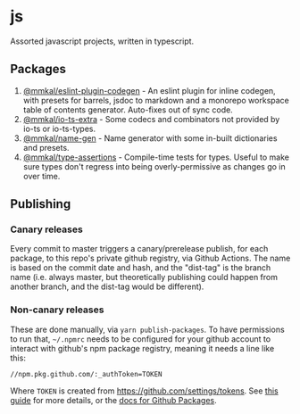# js

Assorted javascript projects, written in typescript.

## Packages

<!-- codegen:start {preset: workspaces} -->
1. [@mmkal/eslint-plugin-codegen](./packages/eslint-plugin-codegen) - An eslint plugin for inline codegen, with presets for barrels, jsdoc to markdown and a monorepo workspace table of contents generator. Auto-fixes out of sync code.
2. [@mmkal/io-ts-extra](./packages/io-ts-extra) - Some codecs and combinators not provided by io-ts or io-ts-types.
3. [@mmkal/name-gen](./packages/name-gen) - Name generator with some in-built dictionaries and presets.
4. [@mmkal/type-assertions](./packages/type-assertions) - Compile-time tests for types. Useful to make sure types don't regress into being overly-permissive as changes go in over time.
<!-- codegen:end -->

## Publishing

### Canary releases

Every commit to master triggers a canary/prerelease publish, for each package, to this repo's private github registry, via Github Actions. The name is based on the commit date and hash, and the "dist-tag" is the branch name (i.e. always master, but theoretically publishing could happen from another branch, and the dist-tag would be different).

### Non-canary releases

These are done manually, via `yarn publish-packages`. To have permissions to run that, `~/.npmrc` needs to be configured for your github account to interact with github's npm package registry, meaning it needs a line like this:

```
//npm.pkg.github.com/:_authToken=TOKEN
```

Where `TOKEN` is created from https://github.com/settings/tokens. See [this guide](https://dev.to/jgierer12/how-to-publish-packages-to-the-github-package-repository-4bai) for more details, or the [docs for Github Packages](https://help.github.com/en/github/managing-packages-with-github-packages/configuring-npm-for-use-with-github-packages).
